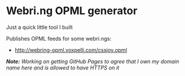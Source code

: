 # Webri.ng OPML generator

Just a quick little tool I built

Publishes OPML feeds for some webri.ngs:

- http://webring-opml.voxpelli.com/cssjoy.opml

_**Note:** Working on getting GitHub Pages to agree that I own my domain name here and is allowed to have HTTPS on it_

